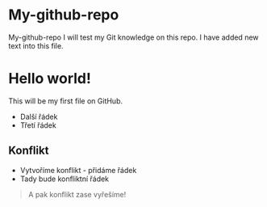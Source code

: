 # My-github-repo
My-github-repo I will test my Git knowledge on this repo.
I have added new text into this file.

# Hello world!
This will be my first file on GitHub.
- Další řádek
- Třetí řádek
## Konflikt
- Vytvoříme konflikt - přidáme řádek
- Tady bude konfliktní řádek
> A pak konflikt zase vyřešíme!
